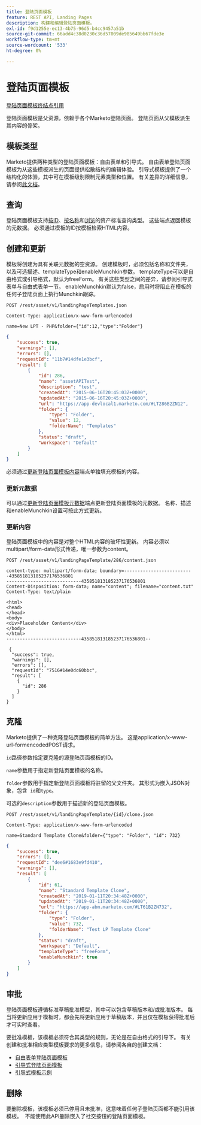 ```yaml
---
title: 登陆页面模板
feature: REST API, Landing Pages
description: 构建和编辑登陆页面模板。
exl-id: f9d1255e-ec13-4b75-96d5-b4cc9457a51b
source-git-commit: 66add4c38d0230c36d57009de985649bb67fde3e
workflow-type: tm+mt
source-wordcount: '533'
ht-degree: 0%

---
```


# 登陆页面模板

[登陆页面模板终结点引用](https://developer.adobe.com/marketo-apis/api/asset/#tag/Landing-Page-Templates)

登陆页面模板是父资源，依赖于各个Marketo登陆页面。 登陆页面从父模板派生其内容的骨架。

## 模板类型

Marketo提供两种类型的登陆页面模板：自由表单和引导式。 自由表单登陆页面模板为从这些模板派生的页面提供松散结构的编辑体验。 引导式模板提供了一个结构化的体验，其中可在模板级别限制元素类型和位置。 有关差异的详细信息，请参阅[此文档](https://experienceleague.adobe.com/zh-hans/docs/marketo/using/product-docs/demand-generation/landing-pages/understanding-landing-pages/understanding-free-form-vs-guided-landing-pages)。

## 查询

登陆页面模板支持[按ID](https://developer.adobe.com/marketo-apis/api/asset/#tag/Landing-Page-Templates/operation/getLandingPageTemplateByIdUsingGET)、[按名称](https://developer.adobe.com/marketo-apis/api/asset/#tag/Landing-Page-Templates/operation/getLandingPageTemplateByNameUsingGET)和[浏览](https://developer.adobe.com/marketo-apis/api/asset/#tag/Landing-Page-Templates/operation/getLandingPageTemplatesUsingGET)的资产标准查询类型。 这些端点返回模板的元数据。 必须通过模板的ID按模板检索HTML内容。

## 创建和更新

模板将创建为具有关联元数据的空资源。 创建模板时，必须包括名称和文件夹，以及可选描述、templateType和enableMunchkin参数。 templateType可以是自由格式或引导格式，默认为freeForm。 有关这些类型之间的差异，请参阅引导式表单与自由式表单一节。 enableMunchkin默认为false，启用时将阻止在模板的任何子登陆页面上执行Munchkin跟踪。

```
POST /rest/asset/v1/landingPageTemplates.json
```

```
Content-Type: application/x-www-form-urlencoded
```

```
name=New LPT - PHP&folder={"id":12,"type":"Folder"}
```

```json
{
    "success": true,
    "warnings": [],
    "errors": [],
    "requestId": "11b7#14dfe1e3bcf",
    "result": [
        {
            "id": 286,
            "name": "assetAPITest",
            "description": "test",
            "createdAt": "2015-06-16T20:45:03Z+0000",
            "updatedAt": "2015-06-16T20:45:03Z+0000",
            "url": "https://app-devlocal1.marketo.com/#LT286B2ZN12",
            "folder": {
                "type": "Folder",
                "value": 12,
                "folderName": "Templates"
            },
            "status": "draft",
            "workspace": "Default"
        }
    ]
}
```

必须通过[更新登陆页面模板内容](https://developer.adobe.com/marketo-apis/api/asset/#tag/Landing-Page-Templates/operation/updateLandingPageTemplateContentUsingPOST)端点单独填充模板的内容。

### 更新元数据

可以通过[更新登陆页面模板元数据](https://developer.adobe.com/marketo-apis/api/asset/#tag/Landing-Page-Templates/operation/updateLpTemplateUsingPOST)端点更新登陆页面模板的元数据。 名称、描述和enableMunchkin设置可按此方式更新。

### 更新内容

登陆页面模板中的内容是对整个HTML内容的破坏性更新。 内容必须以multipart/form-data形式传递，唯一参数为content。

```
POST /rest/asset/v1/landingPageTemplate/286/content.json
```

```
content-type: multipart/form-data; boundary=--------------------------435851813185237176536801
----------------------------435851813185237176536801
Content-Disposition: form-data; name="content"; filename="content.txt"
Content-Type: text/plain

<html>
<head>
</head>
<body>
<div>Placeholder Content</div>
</body>
</html>
----------------------------435851813185237176536801--
```

```
 {
  "success": true,
  "warnings": [],
  "errors": [],
  "requestId": "7516#14e0dc60bbc",
  "result": [
    {
      "id": 286
    }
  ]
}
```

## 克隆

Marketo提供了一种克隆登陆页面模板的简单方法。 这是application/x-www-url-formencodedPOST请求。

`id`路径参数指定要克隆的源登陆页面模板的ID。

`name`参数用于指定新登陆页面模板的名称。

`folder`参数用于指定新登陆页面模板将驻留的父文件夹。 其形式为嵌入JSON对象，包含  `id`和`type`。

可选的`description`参数用于描述新的登陆页面模板。

```
POST /rest/asset/v1/landingPageTemplate/{id}/clone.json
```

```
Content-Type: application/x-www-form-urlencoded
```

```
name=Standard Template Clone&folder={"type": "Folder", "id": 732}
```

```json
{
    "success": true,
    "errors": [],
    "requestId": "dee6#1683e9fd410",
    "warnings": [],
    "result": [
        {
            "id": 61,
            "name": "Standard Template Clone",
            "createdAt": "2019-01-11T20:34:48Z+0000",
            "updatedAt": "2019-01-11T20:34:48Z+0000",
            "url": "https://app-abm.marketo.com/#LT61B2ZN732",
            "folder": {
                "type": "Folder",
                "value": 732,
                "folderName": "Test LP Template Clone"
            },
            "status": "draft",
            "workspace": "Default",
            "templateType": "freeForm",
            "enableMunchkin": true
        }
    ]
}
```

## 审批

登陆页面模板遵循标准草稿批准模型，其中可以包含草稿版本和/或批准版本。 每当将更新应用于模板时，都会先将更新应用于草稿版本，并且仅在模板获得批准后才可实时查看。

要批准模板，该模板必须符合其类型的规则，无论是在自由格式的引导下。 有关创建和批准相应类型模板要求的更多信息，请参阅各自的创建文档：

- [自由表单登陆页面模板](https://experienceleague.adobe.com/zh-hans/docs/marketo/using/product-docs/demand-generation/landing-pages/landing-page-templates/create-a-free-form-landing-page-template)
- [引导式登陆页面模板](https://experienceleague.adobe.com/zh-hans/docs/marketo/using/product-docs/demand-generation/landing-pages/landing-page-templates/create-a-guided-landing-page-template)
- [引导式模板示例](https://experienceleague.adobe.com/zh-hans/docs/marketo/using/product-docs/demand-generation/landing-pages/landing-page-templates/guided-landing-page-template-list)

## 删除

要删除模板，该模板必须已停用且未批准，这意味着任何子登陆页面都不能引用该模板。  不能使用此API删除嵌入了社交按钮的登陆页面模板。
